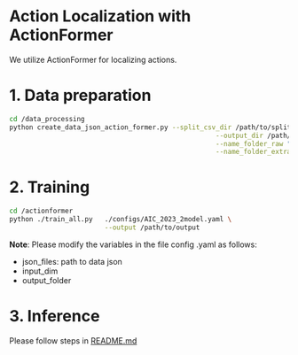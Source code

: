 # Action Localization with ActionFormer
We utilize ActionFormer for localizing actions. 
# 1. Data preparation
```bash
cd /data_processing
python create_data_json_action_former.py --split_csv_dir /path/to/split_csv \
                                                    --output_dir /path/to/json_format \
                                                    --name_folder_raw "SetA1" \
                                                    --name_folder_extract"Feature_A1" 
```
# 2. Training
```bash
cd /actionformer
python ./train_all.py   ./configs/AIC_2023_2model.yaml \
                        --output /path/to/output 
```
**Note**: Please modify the variables in the file config .yaml as follows:
- json_files: path to data json
- input_dim
- output_folder


# 3. Inference
Please follow steps in [README.md](../README.md)